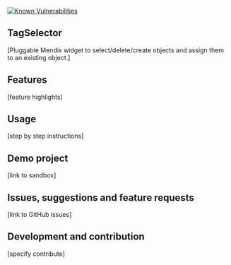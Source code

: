 [![Known Vulnerabilities](https://snyk.io/test/github/JansenNick/TagSelector/badge.svg?targetFile=package.json)](https://snyk.io/test/github/JansenNick/TagSelector?targetFile=package.json)

## TagSelector
[Pluggable Mendix widget to select/delete/create objects and assign them to an existing object.]

## Features
[feature highlights]

## Usage
[step by step instructions]

## Demo project
[link to sandbox]

## Issues, suggestions and feature requests
[link to GitHub issues]

## Development and contribution
[specify contribute]
